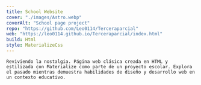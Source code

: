```yaml
---
title: School Website
cover: "./images/Astro.webp"
coverAlt: "School page project"
repo: "https://github.com/Leo0114/Terceraparcial"
web: "https://leo0114.github.io/Terceraparcial/index.html"
build: Html
style: MaterializeCss
---
```


    Reviviendo la nostalgia. Página web clásica creada en HTML y estilizada con Materialize como parte de un proyecto escolar. Explora el pasado mientras demuestra habilidades de diseño y desarrollo web en un contexto educativo.
